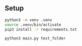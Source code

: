 ## Setup

```bash
python3 -m venv .venv
source .venv/bin/activate
pip3 install -r requirements.txt

python3 main.py test_folder
```